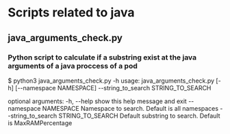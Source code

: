 # Scripts related to java

## java_arguments_check.py 

### Python script to calculate if a substring exist at the java arguments of a java proccess of a pod

$ python3 java_arguments_check.py -h
usage: java_arguments_check.py [-h] [--namespace NAMESPACE] --string_to_search
                               STRING_TO_SEARCH

optional arguments:
  -h, --help            show this help message and exit
  --namespace NAMESPACE Namespace to search. Default is all namespaces
  --string_to_search STRING_TO_SEARCH Default substring to search. Default is MaxRAMPercentage
